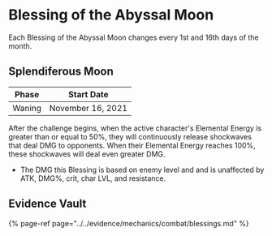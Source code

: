 # Blessing of the Abyssal Moon

Each Blessing of the Abyssal Moon changes every 1st and 16th days of the month.  

## Splendiferous Moon

|Phase|Start Date|
|-----|-----|
|Waning|November 16, 2021|

After the challenge begins, when the active character's Elemental Energy is greater than or equal to 50%, they will continuously release shockwaves that deal DMG to opponents. When their Elemental Energy reaches 100%, these shockwaves will deal even greater DMG.
* The DMG this Blessing is based on enemy level and and is unaffected by ATK, DMG%, crit, char LVL, and resistance.

## Evidence Vault

{% page-ref page="../../evidence/mechanics/combat/blessings.md" %}
